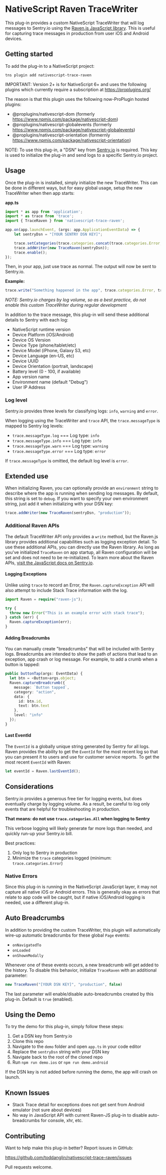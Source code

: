 # NativeScript Raven TraceWriter

This plug-in provides a custom NativeScript TraceWriter that will log messages to Sentry.io using the [Raven.js JavaScript library](https://www.npmjs.com/package/raven-js). This is useful for capturing trace messages in production from user iOS and Android devices.

## Getting started

To add the plug-in to a NativeScript project:

`tns plugin add nativescript-trace-raven`

IMPORTANT: Version 2+ is for NativeScript 6+ and uses the following plugins which currently require a subscription at
https://proplugins.org/

The reason is that this plugin uses the following now-ProPlugin hosted plugins:
   * @proplugins/nativescript-dom (formerly https://www.npmjs.com/package/nativescript-dom)
   * @proplugins/nativescript-globalevents (formerly https://www.npmjs.com/package/nativescript-globalevents)
   * @proplugins/nativescript-orientation (formernly https://www.npmjs.com/package/nativescript-orientation)

NOTE: To use this plug-in, a "DSN" key from [Sentry.io](https://sentry.io/welcome/) is required. This key is used to initialize the plug-in and send logs to a specific Sentry.io project.


## Usage

Once the plug-in is installed, simply initialize the new TraceWriter. This can be done in different ways, but for easy global usage, setup the new TraceWriter when then app starts:

**app.ts**
```typescript
import * as app from 'application';
import * as trace from 'trace';
import { TraceRaven } from 'nativescript-trace-raven';

app.on(app.launchEvent, (args: app.ApplicationEventData) => {
    let sentryDsn = "[YOUR SENTRY DSN KEY]";

    trace.setCategories(trace.categories.concat(trace.categories.Error, trace.categories.Debug));
    trace.addWriter(new TraceRaven(sentryDsn));
    trace.enable();
});
```
Then, in your app, just use trace as normal. The output will now be sent to Sentry.io.

**Example:**
```typescript
trace.write("Something happened in the app", trace.categories.Error, trace.messageType.error);
```
_NOTE: Sentry.io charges by log volume, so as a best practice, do not enable this custom TraceWriter during regular development_

In addition to the trace message, this plug-in will send these additional details to Sentry with each log:

- NativeScript runtime version
- Device Platform (iOS/Android)
- Device OS Version
- Device Type (phone/tablet/etc)
- Device Model (iPhone, Galaxy S3, etc)
- Device Language (en-US, etc)
- Device UUID
- Device Orientation (portrait, landscape)
- Battery level (0 - 100, if available)
- App version name
- Environment name (default "Debug")
- User IP Address

### Log level
Sentry.io provides three levels for classifying logs: `info`, `warning` and `error`.

When logging using the TraceWriter and `trace` API, the `trace.messageType` is mapped to Sentry log levels:

- `trace.messageType.log` === Log type: `info`
- `trace.messageType.info` === Log type: `info`
- `trace.messageType.warn` === Log type: `warning`
- `trace.messageType.error` === Log type: `error`

If `trace.messageType` is omitted, the default log level is `error`.

## Extended use

When initializing Raven, you can optionally provide an `environment` string to describe where the app is running when sending log messages. By default, this string is set to `debug`. If you want to specify your own environment string, just add it when initializing with your DSN key:

```typescript
trace.addWriter(new TraceRaven(sentryDsn, "production"));
```

### Additional Raven APIs
The default TraceWriter API only provides a `write` method, but the Raven.js library provides additional capabilities such as logging exception detail. To use these additional APIs, you can directly use the Raven library. As long as you've initialized `TraceRaven` on app startup, all Raven configuration will be set and does not need to be re-initialized. To learn more about the Raven APIs, [visit the JavaScript docs on Sentry.io](https://docs.sentry.io/clients/javascript/usage/).

#### Logging Exceptions
Unlike using `trace` to record an Error, the `Raven.captureException` API will also attempt to include Stack Trace information with the log.
```typescript
import Raven = require("raven-js");

try { 
  throw new Error("This is an example error with stack trace");
} catch (err) {
  Raven.captureException(err);
}
```

#### Adding Breadcrumbs
You can manually create "breadcrumbs" that will be included with Sentry logs. Breadcrumbs are intended to show the path of actions that lead to an exception, app crash or log message. For example, to add a crumb when a button is tapped:

```typescript
public buttonTap(args: EventData) {
  let btn = <Button>args.object;
  Raven.captureBreadcrumb({
    message: `Button tapped`,
    category: "action",
    data: {
      id: btn.id,
      text: btn.text
    },
    level: "info"
  });
}
```

#### Last EventId
The `EventId` is a globally unique string generated by Sentry for all logs. Raven provides the ability to get the `EventId` for the most recent log so that you can present it to users and use for customer service reports. To get the most recent `EventId` with Raven:

```typescript
let eventId = Raven.lastEventId();
```

## Considerations
Sentry.io provides a generous free tier for logging events, but does eventually charge by logging volume. As a result, be careful to log only events that are helpful for troubleshooting in production.

**That means: do not use `trace.categories.All` when logging to Sentry**

This verbose logging will likely generate far more logs than needed, and quickly run-up your Sentry.io bill.

Best practices:

1. Only log to Sentry in production
2. Minimize the `trace` categories logged (minimum: `trace.categories.Error`)

### Native Errors
Since this plug-in is running in the NativeScript JavaScript layer, it may not capture all native iOS or Android errors. This is generally okay as errors that relate to app code will be caught, but if native iOS/Android logging is needed, use a different plug-in.

## Auto Breadcrumbs
In addition to providing the custom TraceWriter, this plugin will automatically wire-up automatic breadcrumbs for these global `Page` events:

- `onNavigatedTo`
- `onLoaded`
- `onShownModally`

Whenever one of these events occurs, a new breadcrumb will get added to the history. To disable this behavior, initialize `TraceRaven` with an additional parameter:

```typescript
new TraceRaven("[YOUR DSN KEY]", "production", false)
```

The last parameter will enable/disable auto-breadcrumbs created by this plug-in. Default is `true` (enabled).

## Using the Demo
To try the demo for this plug-in, simply follow these steps:

1. Get a DSN key from Sentry.io
2. Clone this repo
3. Navigate to the `demo` folder and open `app.ts` in your code editor
4. Replace the `sentryDsn` string with your DSN key
5. Navigate back to the root of the cloned repo
6. Run `npm run demo.ios` or `npm run demo.android`

If the DSN key is not added before running the demo, the app will crash on launch.

## Known Issues

- Stack Trace detail for exceptions does not get sent from Android emulator (not sure about devices)
- No way in JavaScript API with current Raven-JS plug-in to disable auto-breadcrumbs for console, xhr, etc.

## Contributing
Want to help make this plug-in better? Report issues in GitHub:

https://github.com/toddanglin/nativescript-trace-raven/issues

Pull requests welcome.